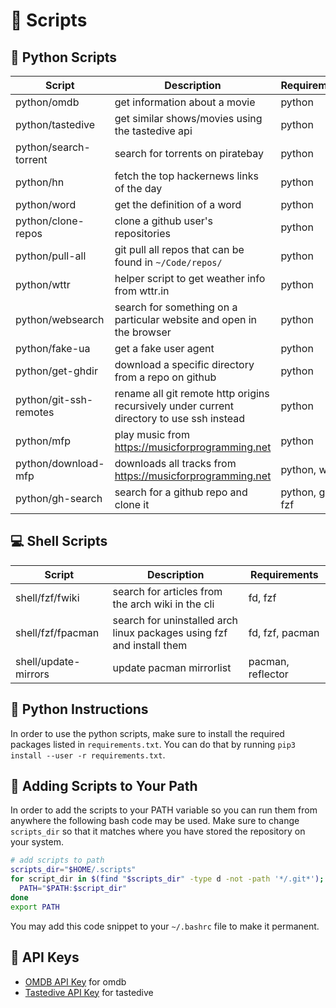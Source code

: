 # :open_file_folder: Scripts

## :snake: Python Scripts

| Script                 | Description                                                                               | Requirements    |
| ---------------------- | ----------------------------------------------------------------------------------------- | --------------- |
| python/omdb            | get information about a movie                                                             | python          |
| python/tastedive       | get similar shows/movies using the tastedive api                                          | python          |
| python/search-torrent  | search for torrents on piratebay                                                          | python          |
| python/hn              | fetch the top hackernews links of the day                                                 | python          |
| python/word            | get the definition of a word                                                              | python          |
| python/clone-repos     | clone a github user's repositories                                                        | python          |
| python/pull-all        | git pull all repos that can be found in `~/Code/repos/`                                   | python          |
| python/wttr            | helper script to get weather info from wttr.in                                            | python          |
| python/websearch       | search for something on a particular website and open in the browser                      | python          |
| python/fake-ua         | get a fake user agent                                                                     | python          |
| python/get-ghdir       | download a specific directory from a repo on github                                       | python          |
| python/git-ssh-remotes | rename all git remote http origins recursively under current directory to use ssh instead | python          |
| python/mfp             | play music from https://musicforprogramming.net                                           | python          |
| python/download-mfp    | downloads all tracks from https://musicforprogramming.net                                 | python, wget    |
| python/gh-search       | search for a github repo and clone it                                                     | python, gh, fzf |

## :computer: Shell Scripts

| Script               | Description                                                           | Requirements      |
| -------------------- | --------------------------------------------------------------------- | ----------------- |
| shell/fzf/fwiki      | search for articles from the arch wiki in the cli                     | fd, fzf           |
| shell/fzf/fpacman    | search for uninstalled arch linux packages using fzf and install them | fd, fzf, pacman   |
| shell/update-mirrors | update pacman mirrorlist                                              | pacman, reflector |

## :snake: Python Instructions

In order to use the python scripts, make sure to install the required packages listed in `requirements.txt`. You can do that
by running `pip3 install --user -r requirements.txt`.

## :wrench: Adding Scripts to Your Path

In order to add the scripts to your PATH variable so you can run them from anywhere the following bash code may be used.
Make sure to change `scripts_dir` so that it matches where you have stored the repository on your system.

```bash
# add scripts to path
scripts_dir="$HOME/.scripts"
for script_dir in $(find "$scripts_dir" -type d -not -path '*/.git*'); do
  PATH="$PATH:$script_dir"
done
export PATH

```

You may add this code snippet to your `~/.bashrc` file to make it permanent.

## :key: API Keys

- [OMDB API Key](http://www.omdbapi.com/apikey.aspx) for omdb
- [Tastedive API Key](https://tastedive.com/read/api) for tastedive
